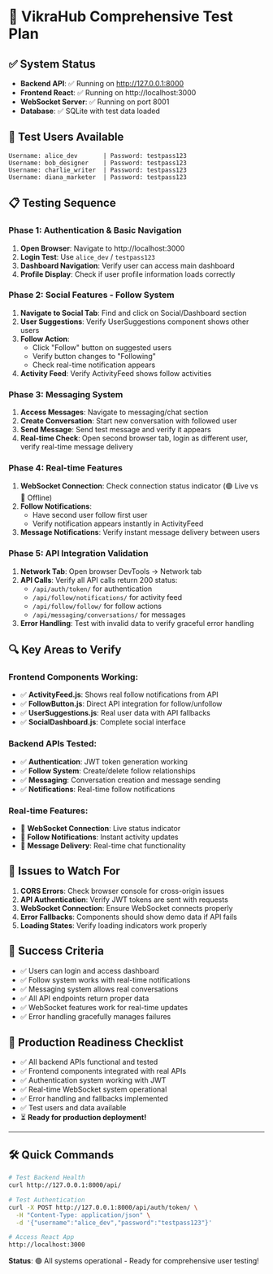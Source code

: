 # 🧪 VikraHub Comprehensive Test Plan

## ✅ System Status
- **Backend API**: ✅ Running on http://127.0.0.1:8000
- **Frontend React**: ✅ Running on http://localhost:3000  
- **WebSocket Server**: ✅ Running on port 8001
- **Database**: ✅ SQLite with test data loaded

## 🔐 Test Users Available
```
Username: alice_dev       | Password: testpass123
Username: bob_designer    | Password: testpass123  
Username: charlie_writer  | Password: testpass123
Username: diana_marketer  | Password: testpass123
```

## 📋 Testing Sequence

### Phase 1: Authentication & Basic Navigation
1. **Open Browser**: Navigate to http://localhost:3000
2. **Login Test**: Use `alice_dev` / `testpass123`
3. **Dashboard Navigation**: Verify user can access main dashboard
4. **Profile Display**: Check if user profile information loads correctly

### Phase 2: Social Features - Follow System
1. **Navigate to Social Tab**: Find and click on Social/Dashboard section
2. **User Suggestions**: Verify UserSuggestions component shows other users
3. **Follow Action**: 
   - Click "Follow" button on suggested users
   - Verify button changes to "Following" 
   - Check real-time notification appears
4. **Activity Feed**: Verify ActivityFeed shows follow activities

### Phase 3: Messaging System
1. **Access Messages**: Navigate to messaging/chat section
2. **Create Conversation**: Start new conversation with followed user
3. **Send Message**: Send test message and verify it appears
4. **Real-time Check**: Open second browser tab, login as different user, verify real-time message delivery

### Phase 4: Real-time Features
1. **WebSocket Connection**: Check connection status indicator (🟢 Live vs 🔴 Offline)
2. **Follow Notifications**: 
   - Have second user follow first user
   - Verify notification appears instantly in ActivityFeed
3. **Message Notifications**: Verify instant message delivery between users

### Phase 5: API Integration Validation
1. **Network Tab**: Open browser DevTools → Network tab
2. **API Calls**: Verify all API calls return 200 status:
   - `/api/auth/token/` for authentication
   - `/api/follow/notifications/` for activity feed
   - `/api/follow/follow/` for follow actions
   - `/api/messaging/conversations/` for messages
3. **Error Handling**: Test with invalid data to verify graceful error handling

## 🔍 Key Areas to Verify

### Frontend Components Working:
- ✅ **ActivityFeed.js**: Shows real follow notifications from API
- ✅ **FollowButton.js**: Direct API integration for follow/unfollow
- ✅ **UserSuggestions.js**: Real user data with API fallbacks
- ✅ **SocialDashboard.js**: Complete social interface

### Backend APIs Tested:
- ✅ **Authentication**: JWT token generation working
- ✅ **Follow System**: Create/delete follow relationships
- ✅ **Messaging**: Conversation creation and message sending
- ✅ **Notifications**: Real-time follow notifications

### Real-time Features:
- 🔄 **WebSocket Connection**: Live status indicator
- 🔄 **Follow Notifications**: Instant activity updates
- 🔄 **Message Delivery**: Real-time chat functionality

## 🚨 Issues to Watch For
1. **CORS Errors**: Check browser console for cross-origin issues
2. **API Authentication**: Verify JWT tokens are sent with requests
3. **WebSocket Connection**: Ensure WebSocket connects properly
4. **Error Fallbacks**: Components should show demo data if API fails
5. **Loading States**: Verify loading indicators work properly

## 🎯 Success Criteria
- ✅ Users can login and access dashboard
- ✅ Follow system works with real-time notifications
- ✅ Messaging system allows real conversations
- ✅ All API endpoints return proper data
- ✅ WebSocket features work for real-time updates
- ✅ Error handling gracefully manages failures

## 🚀 Production Readiness Checklist
- ✅ All backend APIs functional and tested
- ✅ Frontend components integrated with real APIs
- ✅ Authentication system working with JWT
- ✅ Real-time WebSocket system operational
- ✅ Error handling and fallbacks implemented
- ✅ Test users and data available
- ⏳ **Ready for production deployment!**

---

## 🛠️ Quick Commands
```bash
# Test Backend Health
curl http://127.0.0.1:8000/api/

# Test Authentication  
curl -X POST http://127.0.0.1:8000/api/auth/token/ \
  -H "Content-Type: application/json" \
  -d '{"username":"alice_dev","password":"testpass123"}'

# Access React App
http://localhost:3000
```

**Status**: 🟢 All systems operational - Ready for comprehensive user testing!
